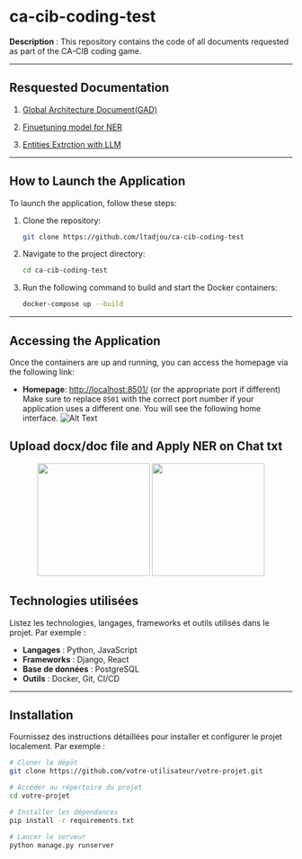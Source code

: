 # ca-cib-coding-test


**Description** : This repository contains the code of all documents requested as part of the CA-CIB coding game.

---

## Resquested Documentation 
1. [Global Architecture Document(GAD)](./Documentation/Global%20Architecture%20Document%20(GAD).pdf)

2. [Finuetuning model for NER](./Documentation/Global%20Methodology%20Document%20(GMD)-NER%20Finetuning.pdf)
3. [Entities Extrction with LLM](./Documentation/LLMs%20Entities%20ExtractionUSING%20FONCTIOnS_cALLING.pdf)


---

## How to Launch the Application

To launch the application, follow these steps:

1. Clone the repository:
   ```bash
   git clone https://github.com/ltadjou/ca-cib-coding-test

2. Navigate to the project directory:
   ```bash
   cd ca-cib-coding-test

3. Run the following command to build and start the Docker containers:
   ```bash
   docker-compose up --build

---

## Accessing the Application

Once the containers are up and running, you can access the homepage via the following link:

- **Homepage**: [http://localhost:8501/](http://localhost:8501/) (or the appropriate port if different)
Make sure to replace `8501` with the correct port number if your application uses a different one.
You will see the following home interface.
![Alt Text](./Documentation/images/Home.png)

## Upload docx/doc file and Apply NER on Chat txt
<p align="center">
  <img src="/Documentation/images/wordDocProcess.png" width="200"/>
  <img src="/Documentation/images/NER.png" width="200"/>
</p>




## Technologies utilisées
Listez les technologies, langages, frameworks et outils utilisés dans le projet. Par exemple :
- **Langages** : Python, JavaScript
- **Frameworks** : Django, React
- **Base de données** : PostgreSQL
- **Outils** : Docker, Git, CI/CD

---

## Installation
Fournissez des instructions détaillées pour installer et configurer le projet localement. Par exemple :
```bash
# Cloner le dépôt
git clone https://github.com/votre-utilisateur/votre-projet.git

# Accéder au répertoire du projet
cd votre-projet

# Installer les dépendances
pip install -r requirements.txt

# Lancer le serveur
python manage.py runserver